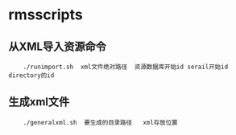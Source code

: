 # rmsscripts
## 从XML导入资源命令
		./runimport.sh  xml文件绝对路径  资源数据库开始id serail开始id directory的id
## 生成xml文件
		./generalxml.sh  要生成的目录路径	xml存放位置